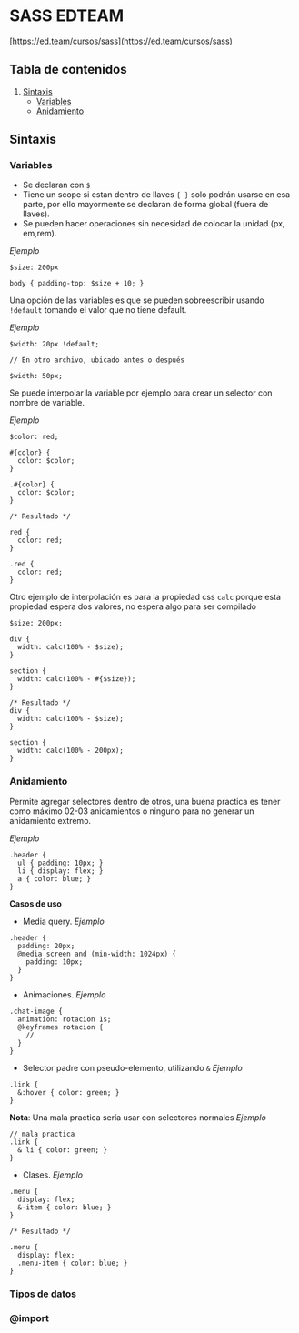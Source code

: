# SASS EDTEAM

[https://ed.team/cursos/sass](https://ed.team/cursos/sass)

## Tabla de contenidos

1. [Sintaxis](#Sintaxis)
    - [Variables](#Variables)
    - [Anidamiento](#Anidamiento)

## Sintaxis

### Variables
* Se declaran con `$`
* Tiene un scope si estan dentro de llaves `{ }` solo podrán usarse en esa parte, por ello mayormente se declaran de forma global (fuera de llaves). 
* Se pueden hacer operaciones sin necesidad de colocar la unidad (px, em,rem).

*Ejemplo*
~~~
$size: 200px

body { padding-top: $size + 10; }
~~~

Una opción de las variables es que se pueden sobreescribir usando `!default` tomando el valor que no tiene default.

*Ejemplo*
~~~
$width: 20px !default;

// En otro archivo, ubicado antes o después

$width: 50px;
~~~

Se puede interpolar la variable por ejemplo para crear un selector con nombre de variable. 

*Ejemplo*
~~~
$color: red;

#{color} {
  color: $color;
}

.#{color} {
  color: $color;
}

/* Resultado */

red {
  color: red;
}

.red {
  color: red;
}
~~~

Otro ejemplo de interpolación es para la propiedad css `calc` porque esta propiedad espera dos valores, no espera algo para ser compilado

~~~
$size: 200px;

div {
  width: calc(100% - $size);  
}

section {
  width: calc(100% - #{$size});  
}

/* Resultado */
div {
  width: calc(100% - $size);  
}

section {
  width: calc(100% - 200px);  
}

~~~

### Anidamiento

Permite agregar selectores dentro de otros, una buena practica es tener como máximo 02-03 anidamientos o ninguno para no generar un anidamiento extremo.

*Ejemplo*
~~~
.header {
  ul { padding: 10px; }
  li { display: flex; }
  a { color: blue; }
}
~~~

**Casos de uso**

* Media query.
*Ejemplo*
~~~
.header {
  padding: 20px;
  @media screen and (min-width: 1024px) {
    padding: 10px;
  }
}
~~~

* Animaciones.
*Ejemplo*
~~~
.chat-image {
  animation: rotacion 1s;
  @keyframes rotacion {
    //
  }
}
~~~

* Selector padre con pseudo-elemento, utilizando `&`
*Ejemplo*
~~~
.link {
  &:hover { color: green; }
}
~~~

**Nota**: Una mala practica sería usar con selectores normales
*Ejemplo*
~~~
// mala practica
.link {
  & li { color: green; }
}
~~~

* Clases.
*Ejemplo*
~~~
.menu {
  display: flex;
  &-item { color: blue; }
}

/* Resultado */

.menu {
  display: flex;
  .menu-item { color: blue; }
}

~~~

### Tipos de datos

### @import

## 
